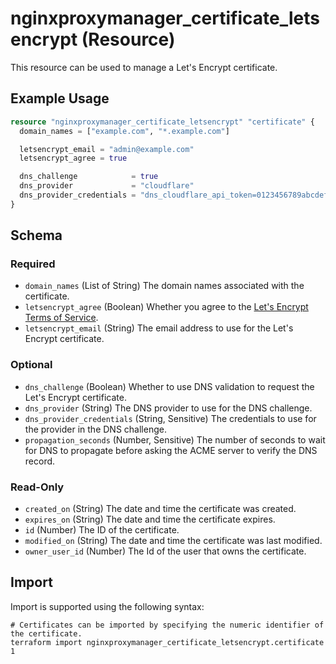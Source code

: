 ﻿---
# generated by https://github.com/hashicorp/terraform-plugin-docs
page_title: "nginxproxymanager_certificate_letsencrypt Resource - nginxproxymanager"
subcategory: "SSL Certificates"
description: |-
  This resource can be used to manage a Let's Encrypt certificate.
---

# nginxproxymanager_certificate_letsencrypt (Resource)

This resource can be used to manage a Let's Encrypt certificate.


## Example Usage

```terraform
resource "nginxproxymanager_certificate_letsencrypt" "certificate" {
  domain_names = ["example.com", "*.example.com"]

  letsencrypt_email = "admin@example.com"
  letsencrypt_agree = true

  dns_challenge            = true
  dns_provider             = "cloudflare"
  dns_provider_credentials = "dns_cloudflare_api_token=0123456789abcdef0123456789abcdef01234567"
}
```

<!-- schema generated by tfplugindocs -->
## Schema

### Required

- `domain_names` (List of String) The domain names associated with the certificate.
- `letsencrypt_agree` (Boolean) Whether you agree to the [Let's Encrypt Terms of Service](https://letsencrypt.org/repository/).
- `letsencrypt_email` (String) The email address to use for the Let's Encrypt certificate.

### Optional

- `dns_challenge` (Boolean) Whether to use DNS validation to request the Let's Encrypt certificate.
- `dns_provider` (String) The DNS provider to use for the DNS challenge.
- `dns_provider_credentials` (String, Sensitive) The credentials to use for the provider in the DNS challenge.
- `propagation_seconds` (Number, Sensitive) The number of seconds to wait for DNS to propagate before asking the ACME server to verify the DNS record.

### Read-Only

- `created_on` (String) The date and time the certificate was created.
- `expires_on` (String) The date and time the certificate expires.
- `id` (Number) The ID of the certificate.
- `modified_on` (String) The date and time the certificate was last modified.
- `owner_user_id` (Number) The Id of the user that owns the certificate.

## Import

Import is supported using the following syntax:

```shell
# Certificates can be imported by specifying the numeric identifier of the certificate.
terraform import nginxproxymanager_certificate_letsencrypt.certificate 1
```
